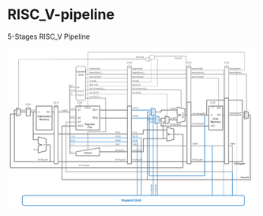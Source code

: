 # RISC_V-pipeline


5-Stages RISC_V Pipeline


![image alt](https://github.com/ppcracker/Pipeline_R/blob/main/Pipeline_Risc_V_Top_Architecture.png?raw=true)
